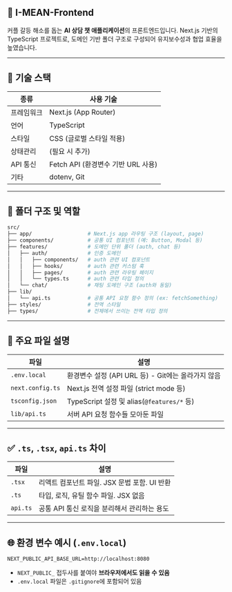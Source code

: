 
## 🧠 I-MEAN-Frontend

커플 갈등 해소를 돕는 **AI 상담 챗 애플리케이션**의 프론트엔드입니다.
Next.js 기반의 TypeScript 프로젝트로, 도메인 기반 폴더 구조로 구성되어 유지보수성과 협업 효율을 높였습니다.

---

## 🚀 기술 스택

| 종류     | 사용 기술                      |
| ------ | -------------------------- |
| 프레임워크  | Next.js (App Router)       |
| 언어     | TypeScript                 |
| 스타일    | CSS (글로벌 스타일 적용)           |
| 상태관리   | (필요 시 추가)                  |
| API 통신 | Fetch API (환경변수 기반 URL 사용) |
| 기타     | dotenv, Git                |

---

## 📁 폴더 구조 및 역할

```bash
src/
├── app/                  # Next.js app 라우팅 구조 (layout, page)
├── components/           # 공통 UI 컴포넌트 (예: Button, Modal 등)
├── features/             # 도메인 단위 폴더 (auth, chat 등)
│   ├── auth/             # 인증 도메인
│   │   ├── components/   # auth 관련 UI 컴포넌트
│   │   ├── hooks/        # auth 관련 커스텀 훅
│   │   ├── pages/        # auth 관련 라우팅 페이지
│   │   └── types.ts      # auth 관련 타입 정의
│   └── chat/             # 채팅 도메인 구조 (auth와 동일)
├── lib/
│   └── api.ts            # 공통 API 요청 함수 정의 (ex: fetchSomething)
├── styles/               # 전역 스타일
├── types/                # 전체에서 쓰이는 전역 타입 정의
```

---

## 🧩 주요 파일 설명

| 파일               | 설명                                     |
| ---------------- | -------------------------------------- |
| `.env.local`     | 환경변수 설정 (API URL 등) - Git에는 올라가지 않음    |
| `next.config.ts` | Next.js 전역 설정 파일 (strict mode 등)       |
| `tsconfig.json`  | TypeScript 설정 및 alias(`@features/*` 등) |
| `lib/api.ts`     | 서버 API 요청 함수들 모아둔 파일                   |

---

## ✅ `.ts`, `.tsx`, `api.ts` 차이

| 파일       | 설명                            |
| -------- | ----------------------------- |
| `.tsx`   | 리액트 컴포넌트 파일. JSX 문법 포함. UI 반환 |
| `.ts`    | 타입, 로직, 유틸 함수 파일. JSX 없음      |
| `api.ts` | 공통 API 통신 로직을 분리해서 관리하는 용도    |

---

## 🌐 환경 변수 예시 (`.env.local`)

```env
NEXT_PUBLIC_API_BASE_URL=http://localhost:8080
```

* `NEXT_PUBLIC_` 접두사를 붙여야 **브라우저에서도 읽을 수 있음**
* `.env.local` 파일은 `.gitignore`에 포함되어 있음
